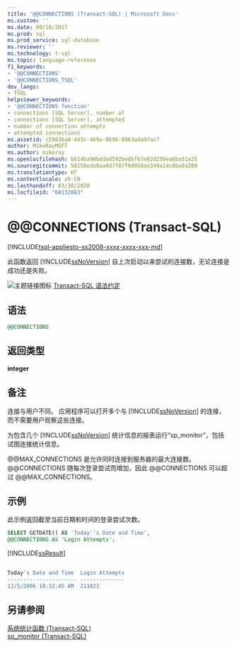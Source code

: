 ```yaml
---
title: '@@CONNECTIONS (Transact-SQL) | Microsoft Docs'
ms.custom: ''
ms.date: 09/18/2017
ms.prod: sql
ms.prod_service: sql-database
ms.reviewer: ''
ms.technology: t-sql
ms.topic: language-reference
f1_keywords:
- '@@CONNECTIONS'
- '@@CONNECTIONS_TSQL'
dev_langs:
- TSQL
helpviewer_keywords:
- '@@CONNECTIONS function'
- connections [SQL Server], number of
- connections [SQL Server], attempted
- number of connection attempts
- attempted connections
ms.assetid: c59836a8-443c-4b9a-8b96-8863ada97ac7
author: MikeRayMSFT
ms.author: mikeray
ms.openlocfilehash: b614ba90bddad592bedbf67e82d250ea8ba51e25
ms.sourcegitcommit: 58158eda0aa0d7f87f9d958ae349a14c0ba8a209
ms.translationtype: HT
ms.contentlocale: zh-CN
ms.lasthandoff: 03/30/2020
ms.locfileid: "68132083"
---
```

# <a name="x40x40connections-transact-sql"></a>&#x40;&#x40;CONNECTIONS (Transact-SQL)
[!INCLUDE[tsql-appliesto-ss2008-xxxx-xxxx-xxx-md](../../includes/tsql-appliesto-ss2008-xxxx-xxxx-xxx-md.md)]

此函数返回 [!INCLUDE[ssNoVersion](../../includes/ssnoversion-md.md)] 自上次启动以来尝试的连接数，无论连接是成功还是失败。
  
![主题链接图标](../../database-engine/configure-windows/media/topic-link.gif "“主题链接”图标") [Transact-SQL 语法约定](../../t-sql/language-elements/transact-sql-syntax-conventions-transact-sql.md)
  
## <a name="syntax"></a>语法  
  
```sql
@@CONNECTIONS  
```  
  
## <a name="return-types"></a>返回类型
**integer**
  
## <a name="remarks"></a>备注  
连接与用户不同。 应用程序可以打开多个与 [!INCLUDE[ssNoVersion](../../includes/ssnoversion-md.md)] 的连接，而不需要用户观察这些连接。
  
为包含几个 [!INCLUDE[ssNoVersion](../../includes/ssnoversion-md.md)] 统计信息的报表运行“sp_monitor”，包括试图连接统计信息。
  
@@MAX_CONNECTIONS 是允许同时连接到服务器的最大连接数。 @@CONNECTIONS 随每次登录尝试而增加，因此 @@CONNECTIONS 可以超过 @@MAX_CONNECTIONS。
  
## <a name="examples"></a>示例  
此示例返回截至当前日期和时间的登录尝试次数。
  
```sql
SELECT GETDATE() AS 'Today''s Date and Time',   
@@CONNECTIONS AS 'Login Attempts';  
```  
  
[!INCLUDE[ssResult](../../includes/ssresult-md.md)]
  
```sql
  
Today's Date and Time  Login Attempts  
---------------------- --------------  
12/5/2006 10:32:45 AM  211023         
```  
  
## <a name="see-also"></a>另请参阅
[系统统计函数 (Transact-SQL)](../../t-sql/functions/system-statistical-functions-transact-sql.md)  
[sp_monitor (Transact-SQL)](../../relational-databases/system-stored-procedures/sp-monitor-transact-sql.md)
  
  
